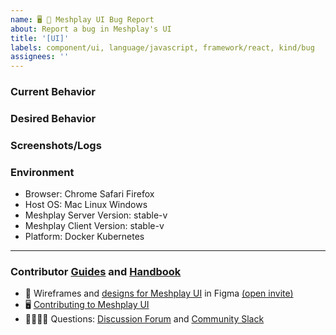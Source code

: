 ```yaml
---
name: 🖥 🐛 Meshplay UI Bug Report
about: Report a bug in Meshplay's UI
title: '[UI]'
labels: component/ui, language/javascript, framework/react, kind/bug
assignees: ''
---
```


### Current Behavior
<!-- A brief description of what the problem is. (e.g. I need to be able to...) -->

### Desired Behavior
<!-- A brief description of the enhancement. -->

### Screenshots/Logs
<!-- Add screenshots, if applicable, to help explain your problem. -->

### Environment

- Browser: Chrome Safari Firefox
- Host OS: Mac Linux Windows
- Meshplay Server Version: stable-v
- Meshplay Client Version: stable-v
- Platform: Docker Kubernetes

---

### Contributor [Guides](https://docs.khulnasoft.com/project/contributing) and [Handbook](https://khulnasoft.com/community/handbook)

- 🎨 Wireframes and [designs for Meshplay UI](https://www.figma.com/file/SMP3zxOjZztdOLtgN4dS2W/Meshplay-UI) in Figma [(open invite)](https://www.figma.com/team_invite/redeem/qJy1c95qirjgWQODApilR9)
- 🖥 [Contributing to Meshplay UI](https://docs.khulnasoft.com/project/contributing/contributing-ui)
- 🙋🏾🙋🏼 Questions: [Discussion Forum](http://discuss.khulnasoft.com) and [Community Slack](https://slack.khulnasoft.com)
